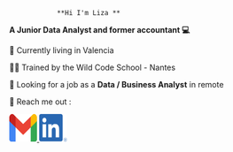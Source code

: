                 **Hi I'm Liza **
                
**A Junior Data Analyst and former accountant 💻**

📍  Currently living in Valencia 

🐱‍👤 Trained by the Wild Code School - Nantes

🤝 Looking for a job as a **Data / Business Analyst** in remote

📧 Reach me out :

<a href="mailto:fontaineliza@gmail.com">
  <img src="https://github.com/LizaFontaine/Liza/blob/main/t%C3%A9l%C3%A9chargement.png?raw=true" alt="Gmail" width="50" height="50">
</a>

<a href="https://https://www.linkedin.com/in/liza-fontaine/">
  <img src="https://github.com/LizaFontaine/Liza/blob/main/LI-In-Bug.png?raw=true" alt="LinkedIn" width="50" height="50">
</a>



